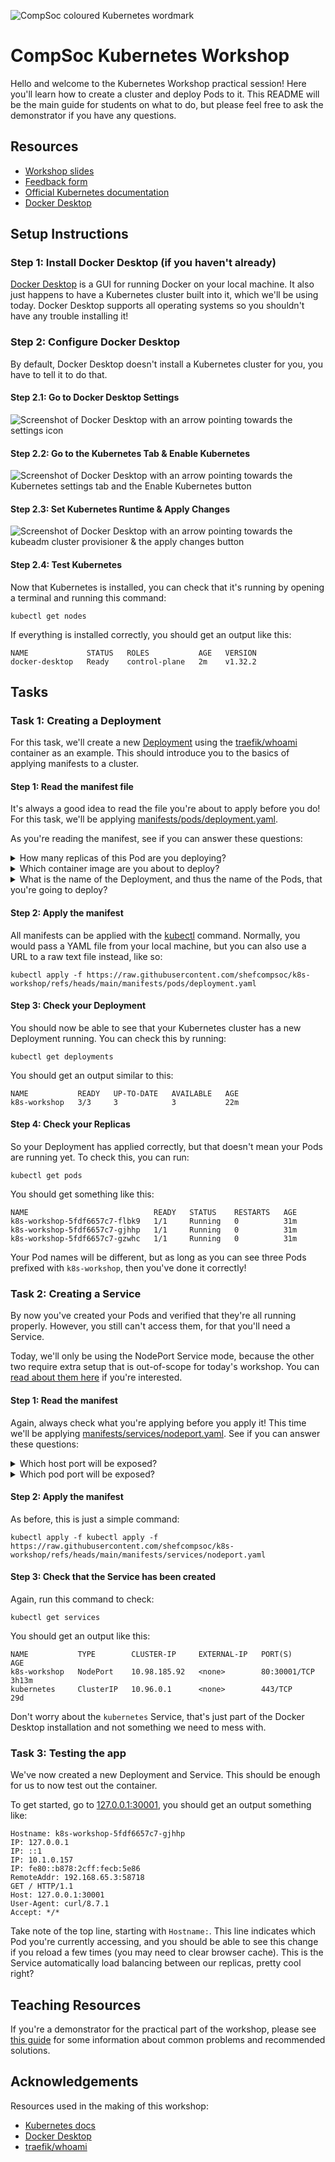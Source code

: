 ![CompSoc coloured Kubernetes wordmark](images/workshop_wordmark.png)

# CompSoc Kubernetes Workshop

Hello and welcome to the Kubernetes Workshop practical session! Here you'll learn how to create a cluster and deploy Pods to it. This README will be the main guide for students on what to do, but please feel free to ask the demonstrator if you have any questions.

## Resources

- [Workshop slides](https://docs.google.com/presentation/d/1gUAFvMCad-gJ7Em19_P0BnAhQpC_Osm9TZagCTWB4Aw/edit?usp=sharing)
- [Feedback form](https://forms.gle/1cabpZTWray8gk3X7)
- [Official Kubernetes documentation](https://kubernetes.io/docs/home)
- [Docker Desktop](https://www.docker.com/products/docker-desktop)

## Setup Instructions

### Step 1: Install Docker Desktop (if you haven't already)

[Docker Desktop](https://www.docker.com/products/docker-desktop/) is a GUI for running Docker on your local machine. It also just happens to have a Kubernetes cluster built into it, which we'll be using today. Docker Desktop supports all operating systems so you shouldn't have any trouble installing it!

### Step 2: Configure Docker Desktop

By default, Docker Desktop doesn't install a Kubernetes cluster for you, you have to tell it to do that. 

#### Step 2.1: Go to Docker Desktop Settings

![Screenshot of Docker Desktop with an arrow pointing towards the settings icon](images/docs_settings.png)

#### Step 2.2: Go to the Kubernetes Tab & Enable Kubernetes

![Screenshot of Docker Desktop with an arrow pointing towards the Kubernetes settings tab and the Enable Kubernetes button](images/docs_kubernetes.png)

#### Step 2.3: Set Kubernetes Runtime & Apply Changes

![Screenshot of Docker Desktop with an arrow pointing towards the kubeadm cluster provisioner & the apply changes button](images/docs_apply.png)

#### Step 2.4: Test Kubernetes

Now that Kubernetes is installed, you can check that it's running by opening a terminal and running this command:
```shell
kubectl get nodes
```

If everything is installed correctly, you should get an output like this:
```
NAME             STATUS   ROLES           AGE   VERSION
docker-desktop   Ready    control-plane   2m    v1.32.2
```

## Tasks

### Task 1: Creating a Deployment

For this task, we'll create a new [Deployment](https://kubernetes.io/docs/reference/kubernetes-api/workload-resources/deployment-v1/) using the [traefik/whoami](https://github.com/traefik/whoami) container as an example. This should introduce you to the basics of applying manifests to a cluster.

#### Step 1: Read the manifest file

It's always a good idea to read the file you're about to apply before you do! For this task, we'll be applying [manifests/pods/deployment.yaml](manifests/pods/deployment.yaml).

As you're reading the manifest, see if you can answer these questions:
<details>
    <summary>How many replicas of this Pod are you deploying?</summary>

    3 replicas.
</details>

<details>
    <summary>Which container image are you about to deploy?</summary>

    [traefik/whoami](https://hub.docker.com/r/traefik/whoami)
</details>

<details>
    <summary>What is the name of the Deployment, and thus the name of the Pods, that you're going to deploy?</summary>

    k8s-workshop
</details>

#### Step 2: Apply the manifest

All manifests can be applied with the [kubectl](https://kubernetes.io/docs/reference/kubectl/) command. Normally, you would pass a YAML file from your local machine, but you can also use a URL to a raw text file instead, like so:
```shell
kubectl apply -f https://raw.githubusercontent.com/shefcompsoc/k8s-workshop/refs/heads/main/manifests/pods/deployment.yaml
```

#### Step 3: Check your Deployment

You should now be able to see that your Kubernetes cluster has a new Deployment running. You can check this by running:
```shell
kubectl get deployments
```

You should get an output similar to this:
```
NAME           READY   UP-TO-DATE   AVAILABLE   AGE
k8s-workshop   3/3     3            3           22m
```

#### Step 4: Check your Replicas

So your Deployment has applied correctly, but that doesn't mean your Pods are running yet. To check this, you can run:
```shell
kubectl get pods
```

You should get something like this:
```
NAME                            READY   STATUS    RESTARTS   AGE
k8s-workshop-5fdf6657c7-flbk9   1/1     Running   0          31m
k8s-workshop-5fdf6657c7-gjhhp   1/1     Running   0          31m
k8s-workshop-5fdf6657c7-gzwhc   1/1     Running   0          31m
```

Your Pod names will be different, but as long as you can see three Pods prefixed with `k8s-workshop`, then you've done it correctly!

### Task 2: Creating a Service

By now you've created your Pods and verified that they're all running properly. However, you still can't access them, for that you'll need a Service.

Today, we'll only be using the NodePort Service mode, because the other two require extra setup that is out-of-scope for today's workshop. You can [read about them here](https://kubernetes.io/docs/concepts/services-networking/service/) if you're interested.

#### Step 1: Read the manifest

Again, always check what you're applying before you apply it! This time we'll be applying [manifests/services/nodeport.yaml](manifests/services/nodeport.yaml). See if you can answer these questions:
<details>
    <summary>Which host port will be exposed?</summary>

    Port 30001 will be exposed on the host.
</details>

<details>
    <summary>Which pod port will be exposed?</summary>

    Port 80 will be exposed.
</details>

#### Step 2: Apply the manifest

As before, this is just a simple command:
```shell
kubectl apply -f kubectl apply -f https://raw.githubusercontent.com/shefcompsoc/k8s-workshop/refs/heads/main/manifests/services/nodeport.yaml
```

#### Step 3: Check that the Service has been created

Again, run this command to check:
```shell
kubectl get services
```

You should get an output like this:
```
NAME           TYPE        CLUSTER-IP     EXTERNAL-IP   PORT(S)        AGE
k8s-workshop   NodePort    10.98.185.92   <none>        80:30001/TCP   3h13m
kubernetes     ClusterIP   10.96.0.1      <none>        443/TCP        29d
```

Don't worry about the `kubernetes` Service, that's just part of the Docker Desktop installation and not something we need to mess with.

### Task 3: Testing the app

We've now created a new Deployment and Service. This should be enough for us to now test out the container.

To get started, go to [127.0.0.1:30001](http://127.0.0.1:30001), you should get an output something like:
```
Hostname: k8s-workshop-5fdf6657c7-gjhhp
IP: 127.0.0.1
IP: ::1
IP: 10.1.0.157
IP: fe80::b878:2cff:fecb:5e86
RemoteAddr: 192.168.65.3:58718
GET / HTTP/1.1
Host: 127.0.0.1:30001
User-Agent: curl/8.7.1
Accept: */*
```

Take note of the top line, starting with `Hostname:`. This line indicates which Pod you're currently accessing, and you should be able to see this change if you reload a few times (you may need to clear browser cache). This is the Service automatically load balancing between our replicas, pretty cool right?

## Teaching Resources

If you're a demonstrator for the practical part of the workshop, please see [this guide](DEMONSTRATORS.md) for some information about common problems and recommended solutions.

## Acknowledgements

Resources used in the making of this workshop:
- [Kubernetes docs](https://kubernetes.io/docs/home)
- [Docker Desktop](https://www.docker.com/products/docker-desktop)
- [traefik/whoami](https://github.com/traefik/whoami)